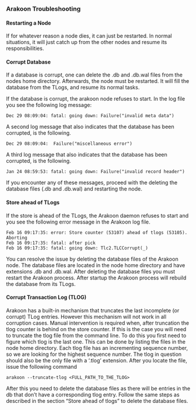 ### Arakoon Troubleshooting

#### Restarting a Node
If for whatever reason a node dies, it can just be restarted. In normal situations, it will just catch up from the other nodes and resume its responsibilities.

#### Corrupt Database
If a database is corrupt, one can delete the .db and .db.wal files from the nodes home directory. Afterwards, the node must be restarted. It will fill the database from the TLogs, and resume its normal tasks.

If the database is corrupt, the arakoon node refuses to start. In the log file you see the following log message:
```
Dec 29 08:09:04: fatal: going down: Failure("invalid meta data")
```
A second log message that also indicates that the database has been corrupted, is the following.
```
Dec 29 08:09:04:  Failure("miscellaneous error")
```
A third log message that also indicates that the database has been corrupted, is the following.
```
Jan 24 08:59:53: fatal: going down: Failure("invalid record header")
```
If you encounter any of these messages, proceed with the deleting the database files (.db and .db.wal) and restarting the node.

#### Store ahead of TLogs
If the store is ahead of the TLogs, the Arakoon daemon refuses to start and you see the following error message in the Arakoon log file.
```
Feb 16 09:17:35: error: Store counter (53107) ahead of tlogs (53105). Aborting
Feb 16 09:17:35: fatal: after pick
Feb 16 09:17:35: fatal: going down: Tlc2.TLCCorrupt(_)
```
You can resolve the issue by deleting the database files of the Arakoon node. The database files are located in the node home directory and have extensions .db and .db.wal. After deleting the database files you must restart the Arakoon process. After startup the Arakoon process will rebuild the database from its TLogs.

#### Corrupt Transaction Log (TLOG)
Arakoon has a built-in mechanism that truncates the last incomplete (or corrupt) TLog entries. However this mechanism will not work in all corruption cases. Manual intervention is required when, after truncation the tlog counter is behind on the store counter. If this is the case you will need to truncate the tlog file from the command line. To do this you first need to figure which tlog is the last one. This can be done by listing the files in the node home directory. Each tlog file has an incrementing sequence number, so we are looking for the highest sequence number. The tlog in question should also be the only file with a ‘.tlog’ extension. After you locate the file, issue the following command
```
arakoon --truncate-tlog <FULL_PATH_TO_THE_TLOG>
```
After this you need to delete the database files as there will be entries in the db that don’t have a corresponding tlog entry. Follow the same steps as described in the section “Store ahead of tlogs” to delete the database files.
